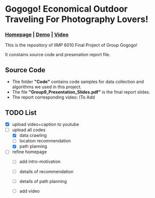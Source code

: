# Gogogo! Economical Outdoor Traveling For Photography Lovers!

### [Homepage](https://chenyingshu.github.io/gogogo/) | [Demo](https://chenyingshu.github.io/gogogo/demo) | [Video](https://youtu.be/3rxb72IZaSg)

This is the repository of IIMP 6010 Final Project of Group Gogogo!

It constains source code and presenation report file.

## Source Code
- The folder **"Code"** contains code samples for data collection and algorithms we used in this project.
- The file **"Group9_Presentation_Slides.pdf"** is the final report slides.
- The report corresponding video: (To Add

## TODO List
- [x] upload video+caption to youtube
- [ ] upload all codes
  - [x] data crawling
  - [ ] location recommendation
  - [x] path planning
- [ ] refine homepage
  - [ ]  add intro-motivation
  - [ ]  details of recommendation
  - [ ]  details of path planning
  - [ ]  add video
  
